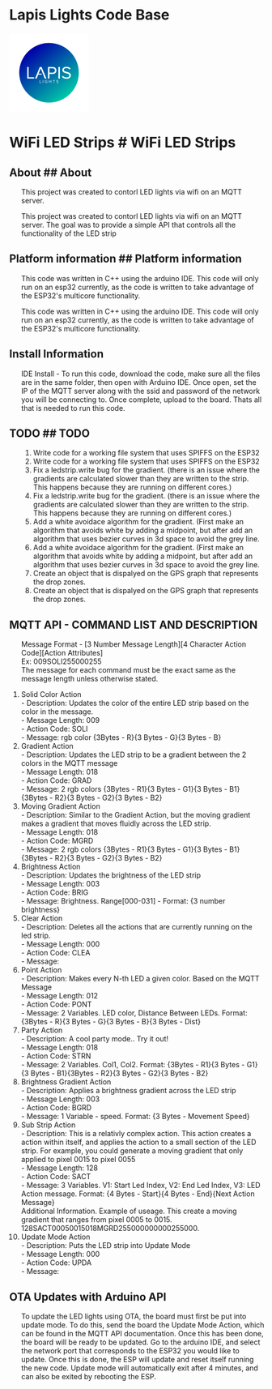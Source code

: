 # Lapis Lights Code Base
![alt text](WLED_APP.png)

# WiFi LED Strips	# WiFi LED Strips


## About	## About
<ul>This project was created to contorl LED lights via wifi on an MQTT server. </ul>	<ul>This project was created to contorl LED lights via wifi on an MQTT server. The goal was to provide a simple API that controls all the functionality of the LED strip</ul>


## Platform information	## Platform information
<ul> This code was written in C++ using the arduino IDE. This code will only run on an esp32 currently, as the code is written to take advantage of the ESP32's multicore functionality.</ul>	<ul> This code was written in C++ using the arduino IDE. This code will only run on an esp32 currently, as the code is written to take advantage of the ESP32's multicore functionality.</ul>


## Install Information
<ul> IDE Install - To run this code, download the code, make sure all the files are in the same folder, then open with Arduino IDE. Once open, set the IP of the MQTT server along with the ssid and password of the network you will be connecting to. Once complete, upload to the board. Thats all that is needed to run this code. </ul>

## TODO	## TODO
<ol>	<ol>
 <li>Write code for a working file system that uses SPIFFS on the ESP32</li>	 <li>Write code for a working file system that uses SPIFFS on the ESP32</li>
 <li>Fix a ledstrip.write bug for the gradient. (there is an issue where the gradients are calculated slower than they are written to the strip. This happens because they are running on different cores.)</li>	 <li>Fix a ledstrip.write bug for the gradient. (there is an issue where the gradients are calculated slower than they are written to the strip. This happens because they are running on different cores.)</li>
 <li>Add a white avoidace algorithm for the gradient. (First make an algorithm that avoids white by adding a midpoint, but after add an algorithm that uses bezier curves in 3d space to avoid the grey line.</li>	 <li>Add a white avoidace algorithm for the gradient. (First make an algorithm that avoids white by adding a midpoint, but after add an algorithm that uses bezier curves in 3d space to avoid the grey line.</li>
 <li>Create an object that is dispalyed on the GPS graph that represents the drop zones.</li>	 <li>Create an object that is dispalyed on the GPS graph that represents the drop zones.</li>
</ol>	</ol>

## MQTT API - COMMAND LIST AND DESCRIPTION
<ul> Message Format - [3 Number Message Length][4 Character Action Code][Action Attributes]<br>Ex: 009SOLI255000255<br>
The message for each command must be the exact same as the message length unless otherwise stated.</ul>
<ol>
 <li> Solid Color Action <br> - Description: Updates the color of the entire LED strip based on the color in the message. <br> - Message Length: 009 <br> - Action Code: SOLI <br> - Message: rgb color {3Bytes - R}{3 Bytes - G}{3 Bytes - B}</li> 

 <li> Gradient Action <br> - Description: Updates the LED strip to be a gradient between the 2 colors in the MQTT message <br> - Message Length: 018 <br> - Action Code: GRAD <br> - Message: 2 rgb colors {3Bytes - R1}{3 Bytes - G1}{3 Bytes - B1}{3Bytes - R2}{3 Bytes - G2}{3 Bytes - B2}</li> 

 <li> Moving Gradient Action <br> - Description: Similar to the Gradient Action, but the moving gradient makes a gradient that moves fluidly across the LED strip. <br> - Message Length: 018 <br> - Action Code: MGRD <br> - Message: 2 rgb colors {3Bytes - R1}{3 Bytes - G1}{3 Bytes - B1}{3Bytes - R2}{3 Bytes - G2}{3 Bytes - B2}</li> 

 <li> Brightness Action <br> - Description: Updates the brightness of the LED strip <br> - Message Length: 003 <br> - Action Code: BRIG <br> - Message: Brightness. Range[000-031] - Format: {3 number brightness}</li> 

 <li> Clear Action <br> - Description: Deletes all the actions that are currently running on the led strip. <br> - Message Length: 000 <br> - Action Code: CLEA <br> - Message: </li>

 <li> Point Action <br> - Description: Makes every N-th LED a given color. Based on the MQTT Message <br> - Message Length: 012 <br> - Action Code: PONT <br> - Message: 2 Variables. LED color, Distance Between LEDs. Format: {3Bytes - R}{3 Bytes - G}{3 Bytes - B}{3 Bytes - Dist} </li> 

 <li> Party Action <br> - Description: A cool party mode.. Try it out! <br> - Message Length: 018 <br> - Action Code: STRN <br> - Message: 2 Variables. Col1, Col2. Format: {3Bytes - R1}{3 Bytes - G1}{3 Bytes - B1}{3Bytes - R2}{3 Bytes - G2}{3 Bytes - B2} </li> 

 <li> Brightness Gradient Action <br> - Description: Applies a brightness gradient across the LED strip <br> - Message Length: 003 <br> - Action Code: BGRD <br> - Message: 1 Variable - speed. Format: {3 Bytes - Movement Speed} </li> 

  <li> Sub Strip Action <br> - Description: This is a relativly complex action. This action creates a action within itself, and applies the action to a small section of the LED strip. For example, you could generate a moving gradient that only applied to pixel 0015 to pixel 0055 <br> - Message Length: 128 <br> - Action Code: SACT <br> - Message: 3 Variables. V1: Start Led Index, V2: End Led Index, V3: LED Action message. Format: {4 Bytes - Start}{4 Bytes - End}{Next Action Message}<br>Additional Information. Example of useage. This create a moving gradient that ranges from pixel 0005 to 0015. 128SACT00050015018MGRD255000000000255000.  </li> 

  <li> Update Mode Action <br> - Description: Puts the LED strip into Update Mode <br> - Message Length: 000 <br> - Action Code: UPDA <br> - Message:  </li> 
</ol>

## OTA Updates with Arduino API

<ul> To update the LED lights using OTA, the board must first be put into update mode. To do this, send the board the Update Mode Action, which can be found in the MQTT API documentation. Once this has been done, the board will be ready to be updated. Go to the arduino IDE, and select the network port that corresponds to the ESP32 you would like to update. Once this is done, the ESP will update and reset itself running the new code. Update mode will automatically exit after 4 minutes, and can also be exited by rebooting the ESP. </ul>
